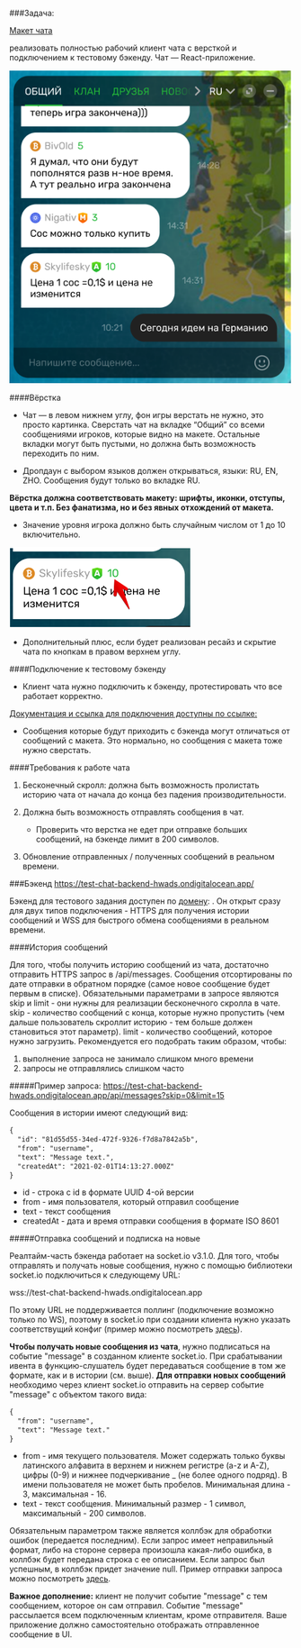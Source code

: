 ###Задача:

[Макет чата](https://www.figma.com/file/7yl0QaQEaQOcBzKSTaMz6O/%D0%A2%D0%B5%D1%81%D1%82%D0%BE%D0%B2%D0%BE%D0%B5-%D0%B7%D0%B0%D0%B4%D0%B0%D0%BD%D0%B8%D0%B5?node-id=133%3A520)
 
реализовать полностью рабочий клиент чата с версткой и подключением к тестовому бэкенду. Чат — React-приложение.

![Чат](./public/chat1.png)

####Вёрстка

+ Чат — в левом нижнем углу, фон игры верстать не нужно, это просто картинка.
Сверстать чат на вкладке “Общий” со всеми сообщениями игроков, которые видно на макете. Остальные вкладки могут быть пустыми, но должна быть возможность переходить по ним.

+ Дропдаун с выбором языков должен открываться, языки: RU, EN, ZHO.
Сообщения будут только во вкладке RU.

**Вёрстка должна соответствовать макету: шрифты, иконки, отступы, цвета и т.п. Без фанатизма, но и без явных отхождений от макета.**

+ Значение уровня игрока должно быть случайным числом от 1 до 10 включительно.

![Игрок](./public/chat2.png)

+ Дополнительный плюс, если будет реализован ресайз и скрытие чата по кнопкам в правом верхнем углу.

####Подключение к тестовому бэкенду
+ Клиент чата нужно подключить к бэкенду, протестировать что все работает корректно. 

[Документация и ссылка для подключения доступны по ссылке:](https://docs.google.com/document/d/1oAvILgOfpXgrNeqDYnqcM7ft1naxAx-jhHcNt_gYV2A/edit?usp=sharing)

+ Сообщения которые будут приходить с бэкенда могут отличаться от сообщений с макета. Это нормально, но сообщения с макета тоже нужно сверстать.

####Требования к работе чата
1. Бесконечный скролл: должна быть возможность пролистать историю чата от начала до конца без падения производительности.
2. Должна быть возможность отправлять сообщения в чат.
    * Проверить что верстка не едет при отправке больших сообщений, на бэкенде лимит в 200 символов.

3. Обновление отправленных / полученных сообщений в реальном времени.


###Бэкенд
https://test-chat-backend-hwads.ondigitalocean.app/

Бэкенд для тестового задания доступен по [домену](https://test-chat-backend-hwads.ondigitalocean.app/):  . Он открыт сразу для двух типов подключения - HTTPS для получения истории сообщений и WSS для быстрого обмена сообщениями в реальном времени.

####История сообщений

Для того, чтобы получить историю сообщений из чата, достаточно отправить HTTPS запрос в /api/messages. Сообщения отсортированы по дате отправки в обратном порядке (самое новое сообщение будет первым в списке). Обязательными параметрами в запросе являются skip и limit - они нужны для реализации бесконечного скролла в чате. skip - количество сообщений с конца, которые нужно пропустить (чем дальше пользователь скроллит историю - тем больше должен становиться этот параметр). limit - количество сообщений, которое нужно загрузить. Рекомендуется его подобрать таким образом, чтобы:

1. выполнение запроса не занимало слишком много времени
2. запросы не отправлялись слишком часто


#####Пример запроса:
https://test-chat-backend-hwads.ondigitalocean.app/api/messages?skip=0&limit=15

Сообщения в истории имеют следующий вид:

```$xslt
{
  "id": "81d55d55-34ed-472f-9326-f7d8a7842a5b",
  "from": "username",
  "text": "Message text.",
  "createdAt": "2021-02-01T14:13:27.000Z"
}
```
- id - строка с id в формате UUID 4-ой версии
- from - имя пользователя, который отправил сообщение
- text - текст сообщения
- createdAt - дата и время отправки сообщения в формате ISO 8601


#####Отправка сообщений и подписка на новые

Реалтайм-часть бэкенда работает на socket.io v3.1.0. Для того, чтобы отправлять и получать новые сообщения, нужно с помощью библиотеки socket.io подключиться к следующему URL:

wss://test-chat-backend-hwads.ondigitalocean.app

По этому URL не поддерживается поллинг (подключение возможно только по WS), поэтому в socket.io при создании клиента нужно указать соответствущий конфиг (пример можно посмотреть [здесь](https://gist.github.com/rjkz808/1980599c6a6afedccf4f1b8b367a3c3c)).

**Чтобы получать новые сообщения из чата**, нужно подписаться на событие "message" в созданном клиенте socket.io. При срабатывании ивента в функцию-слушатель будет передаваться сообщение в том же формате, как и в истории (см. выше).
**Для отправки новых сообщений** необходимо через клиент socket.io отправить на сервер событие "message" с объектом такого вида:

```$xslt
{
  "from": "username",
  "text": "Message text."
}
```
- from - имя текущего пользователя. Может содержать только буквы латинского алфавита в верхнем и нижнем регистре (a-z и A-Z), цифры (0-9) и нижнее подчеркивание _ (не более одного подряд). В имени пользователя не может быть пробелов. Минимальная длина - 3, максимальная - 16.
- text - текст сообщения. Минимальный размер - 1 символ, максимальный - 200 символов.

Обязательным параметром также является коллбэк для обработки ошибок (передается последним). Если запрос имеет неправильный формат, либо на стороне сервера произошла какая-либо ошибка, в коллбэк будет передана строка с ее описанием. Если запрос был успешным, в коллбэк придет значение null. Пример отправки запроса можно посмотреть [здесь](https://gist.github.com/rjkz808/753b9b483c8b05901339c21df6a29cea).

**Важное дополнение:** клиент не получит событие "message" с тем сообщением, которое он сам отправил. Событие "message" рассылается всем подключенным клиентам, кроме отправителя. Ваше приложение должно самостоятельно отображать отправленное сообщение в UI.

